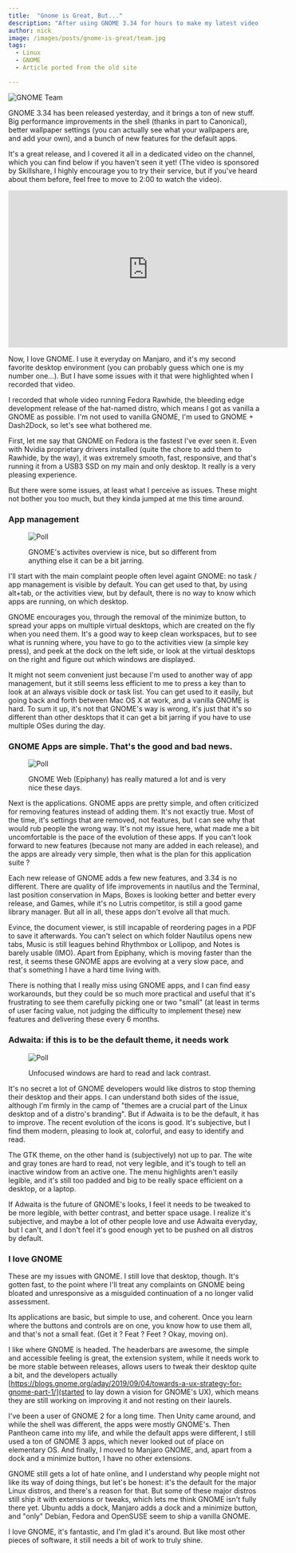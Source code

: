 ```yaml
---
title:  "Gnome is Great, But..."
description: "After using GNOME 3.34 for hours to make my latest video, I had time to reflect on what I feel is missing, and what GNOME's problems are."
author: nick
image: /images/posts/gnome-is-great/team.jpg
tags:
  - Linux
  - GNOME
  - Article ported from the old site

---
```


![GNOME Team](/images/posts/gnome-is-great/team.jpg)


GNOME 3.34 has been released yesterday, and it brings a ton of new stuff. Big performance improvements in the shell (thanks in part to Canonical), better wallpaper settings (you can actually see what your wallpapers are, and add your own), and a bunch of new features for the default apps.

It's a great release, and I covered it all in a dedicated video on the channel, which you can find below if you haven't seen it yet! (The video is sponsored by Skillshare, I highly encourage you to try their service, but if you've heard about them before, feel free to move to 2:00 to watch the video).

<p align="center" > <iframe width="560" height="315" src="https://www.youtube.com/embed/ElfpeiDHbwE" frameborder="0" allow="accelerometer; autoplay; encrypted-media; gyroscope; picture-in-picture" allowfullscreen></iframe> </p>

Now, I love GNOME. I use it everyday on Manjaro, and it's my second favorite desktop environment (you can probably guess which one is my number one...). But I have some issues with it that were highlighted when I recorded that video.

I recorded that whole video running Fedora Rawhide, the bleeding edge development release of the hat-named distro, which means I got as vanilla a GNOME as possible. I'm not used to vanilla GNOME, I'm used to GNOME + Dash2Dock, so let's see what bothered me.

First, let me say that GNOME on Fedora is the fastest I've ever seen it. Even with Nvidia proprietary drivers installed (quite the chore to add them to Rawhide, by the way), it was extremely smooth, fast, responsive, and that's running it from a USB3 SSD on my main and only desktop. It really is a very pleasing experience.

But there were some issues, at least what I perceive as issues. These might not bother you too much, but they kinda jumped at me this time around.

### App management

<figure markdown="1">

![Poll](/images/posts/gnome-is-great/apps.png)

<figcaption>GNOME's activites overview is nice, but so different from anything else it can be a bit jarring.</figcaption>
</figure>

I'll start with the main complaint people often level againt GNOME: no task / app management is visible by default. You can get used to that, by using alt+tab, or the activities view, but by default, there is no way to know which apps are running, on which desktop.

GNOME encourages you, through the removal of the minimize button, to spread your apps on multiple virtual desktops, which are created on the fly when you need them. It's a good way to keep clean workspaces, but to see what is running where, you have to go to the activities view (a simple key press), and peek at the dock on the left side, or look at the virtual desktops on the right and figure out which windows are displayed.

It might not seem convenient just because I'm used to another way of app management, but it still seems less efficient to me to press a key than to look at an always visible dock or task list. You can get used to it easily, but going back and forth between Mac OS X at work, and a vanilla GNOME is hard. To sum it up, it's not that GNOME's way is wrong, it's just that it's so different than other desktops that it can get a bit jarring if you have to use multiple OSes during the day.

### GNOME Apps are simple. That's the good and bad news.


<figure markdown="1">

![Poll](/images/posts/gnome-is-great/epihpany.jpg)

<figcaption>GNOME Web (Epiphany) has really matured a lot and is very nice these days.</figcaption>
</figure>


Next is the applications. GNOME apps are pretty simple, and often criticized for removing features instead of adding them. It's not exactly true. Most of the time, it's settings that are removed, not features, but I can see why that would rub people the wrong way. It's not my issue here, what made me a bit uncomfortable is the pace of the evolution of these apps. If you can't look forward to new features (because not many are added in each release), and the apps are already very simple, then what is the plan for this application suite ?

Each new release of GNOME adds a few new features, and 3.34 is no different. There are quality of life improvements in nautilus and the Terminal, last position conservation in Maps, Boxes is looking better and better every release, and Games, while it's no Lutris competitor, is still a good game library manager. But all in all, these apps don't evolve all that much.

Evince, the document viewer, is still incapable of reordering pages in a PDF to save it afterwards. You can't select on which folder Nautilus opens new tabs, Music is still leagues behind Rhythmbox or Lollipop, and Notes is barely usable (IMO). Apart from Epiphany, which is moving faster than the rest, it seems these GNOME apps are evolving at a very slow pace, and that's something I have a hard time living with.

There is nothing that I really miss using GNOME apps, and I can find easy workarounds, but they could be so much more practical and useful that it's frustrating to see them carefully picking one or two "small" (at least in terms of user facing value, not judging the difficulty to implement these) new features and delivering these every 6 months.

### Adwaita: if this is to be the default theme, it needs work


<figure markdown="1">

![Poll](/images/posts/gnome-is-great/nautilus.png)

<figcaption>Unfocused windows are hard to read and lack contrast.</figcaption>
</figure>

It's no secret a lot of GNOME developers would like distros to stop theming their desktop and their apps. I can understand both sides of the issue, although I'm firmly in the camp of "themes are a crucial part of the Linux desktop and of a distro's branding". But if Adwaita is to be the default, it has to improve. The recent evolution of the icons is good. It's subjective, but I find them modern, pleasing to look at, colorful, and easy to identify and read.

The GTK theme, on the other hand is (subjectively) not up to par. The wite and gray tones are hard to read, not very legible, and it's tough to tell an inactive window from an active one. The menu highlights aren't easily legible, and it's still too padded and big to be really space efficient on a desktop, or a laptop.

If Adwaita is the future of GNOME's looks, I feel it needs to be tweaked to be more legible, with better contrast, and better space usage. I realize it's subjective, and maybe a lot of other people love and use Adwaita everyday, but I can't, and I don't feel it's good enough yet to be pushed on all distros by default.

### I love GNOME

These are my issues with GNOME. I still love that desktop, though. It's gotten fast, to the point where I'll treat any complaints on GNOME being bloated and unresponsive as a misguided continuation of a no longer valid assessment.

Its applications are basic, but simple to use, and coherent. Once you learn where the buttons and controls are on one, you know how to use them all, and that's not a small feat. (Get it ? Feat ? Feet ? Okay, moving on).

I like where GNOME is headed. The headerbars are awesome, the simple and accessible feeling is great, the extension system, while it needs work to be more stable between releases, allows users to tweak their desktop quite a bit, and the developers actually [https://blogs.gnome.org/aday/2019/09/04/towards-a-ux-strategy-for-gnome-part-1/](started to lay down a vision for GNOME's UX), which means they are still working on improving it and not resting on their laurels.

I've been a user of GNOME 2 for a long time. Then Unity came around, and while the shell was different, the apps were mostly GNOME's. Then Pantheon came into my life, and while the default apps were different, I still used a ton of GNOME 3 apps, which never looked out of place on elementary OS. And finally, I moved to Manjaro GNOME, and, apart from a dock and a minimize button, I have no other extensions.

GNOME still gets a lot of hate online, and I understand why people might not like its way of doing things, but let's be honest: it's the default for the major Linux distros, and there's a reason for that. But some of these major distros still ship it with extensions or tweaks, which lets me think GNOME isn't fully there yet. Ubuntu adds a dock, Manjaro adds a dock and a minimize button, and "only" Debian, Fedora and OpenSUSE seem to ship a vanilla GNOME.

I love GNOME, it's fantastic, and I'm glad it's around. But like most other pieces of software, it still needs a bit of work to truly shine.
